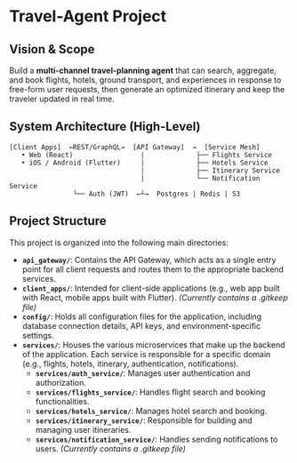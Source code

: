 # Travel-Agent Project

## Vision & Scope
Build a **multi-channel travel-planning agent** that can search, aggregate, and book flights, hotels, ground transport, and experiences in response to free-form user requests, then generate an optimized itinerary and keep the traveler updated in real time.

## System Architecture (High-Level)
```text
[Client Apps]  ←REST/GraphQL→  [API Gateway]  →  [Service Mesh]
   • Web (React)                 |             ├── Flights Service
   • iOS / Android (Flutter)     |             ├── Hotels Service
                                 |             ├── Itinerary Service
                                 |             └── Notification Service
                └── Auth (JWT)  ←┴→  Postgres | Redis | S3
```

## Project Structure

This project is organized into the following main directories:

- **`api_gateway/`**: Contains the API Gateway, which acts as a single entry point for all client requests and routes them to the appropriate backend services.
- **`client_apps/`**: Intended for client-side applications (e.g., web app built with React, mobile apps built with Flutter). *(Currently contains a .gitkeep file)*
- **`config/`**: Holds all configuration files for the application, including database connection details, API keys, and environment-specific settings.
- **`services/`**: Houses the various microservices that make up the backend of the application. Each service is responsible for a specific domain (e.g., flights, hotels, itinerary, authentication, notifications).
  - **`services/auth_service/`**: Manages user authentication and authorization.
  - **`services/flights_service/`**: Handles flight search and booking functionalities.
  - **`services/hotels_service/`**: Manages hotel search and booking.
  - **`services/itinerary_service/`**: Responsible for building and managing user itineraries.
  - **`services/notification_service/`**: Handles sending notifications to users. *(Currently contains a .gitkeep file)*
